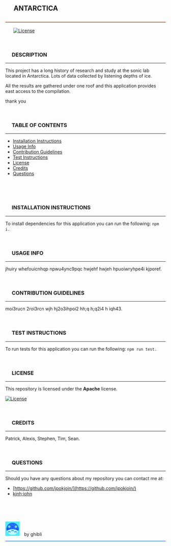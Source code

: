 ## &emsp; **ANTARCTICA**

  ![alt text](assets/images/fire.png)
  <br>
  
  &emsp;&ensp; [![License](https://img.shields.io/badge/License-Apache%202.0-blue.svg)](https://opensource.org/licenses/Apache-2.0)
  <br>
  <br>
  <br>
    
  ### &emsp; DESCRIPTION
  ***
  
  This project has a long history of research and study at the sonic lab located in Antarctica. Lots of data collected by listening depths of ice.

All the results are gathered under one roof and this application provides east access to the compilation.

thank you
  <br>
  <br>
  <br>

  ### &emsp; TABLE OF CONTENTS
  ***

  * [Installation Instructions](#installation-instructions)
  * [Usage Info](#usage-info)
  * [Contribution Guidelines](#contribution-guidelines)
  * [Test Instructions](#test-instructions)
  * [License](#license)
  * [Credits](#credits)
  * [Questions](#questions)
  <br>
  <br>
  <br>

  ### &emsp; INSTALLATION INSTRUCTIONS
  ***
  
  To install dependencies for this application you can run the following:
  `
  npm i.
  `
  <br>
  <br>
  <br>

  ### &emsp; USAGE INFO
  ***

  jhuiry whefouicnhqp npwu4ync9pqc hwjehf hwjeh hpuoiwryhpe4i kjporef.
  <br>
  <br>
  <br>

  ### &emsp; CONTRIBUTION GUIDELINES
  ***
  
  moi3rucn 2roi3rcn wjh hj2o3ihpoi2 hh;q h;q2i4 h iqh43.
  <br>
  <br>
  <br>

  ### &emsp; TEST INSTRUCTIONS
  ***

  To run tests for this application you can run the following:
  `
  npm run test.
  `
  <br>
  <br>
  <br>

  ### &emsp; LICENSE
  ***

  This repository is licensed under the **Apache** license.
  
  [![License](https://img.shields.io/badge/License-Apache%202.0-blue.svg)](https://opensource.org/licenses/Apache-2.0) 
  <br>
  <br>
  <br>

  ### &emsp; CREDITS
  ***  

  Patrick, Alexis, Stephen, Tim, Sean.
  <br>
  <br>
  <br>

  ### &emsp; QUESTIONS
  ***

  Should you have any questions about my repository you can contact me at:
  * [https://github.com/jpokjoin/](https://github.com/jpokjoin/)
  * [kjnh;iohn](mailto:kjnh;iohn)
  <br>
  <br>
  <br>

  ![alt text](assets/images/gb-b.jpg)&emsp;by ghibli
  ![alt text](assets/images/water.png)
  
